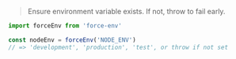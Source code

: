 > Ensure environment variable exists. If not, throw to fail early.

```ts
import forceEnv from 'force-env'

const nodeEnv = forceEnv('NODE_ENV')
// => 'development', 'production', 'test', or throw if not set
```
